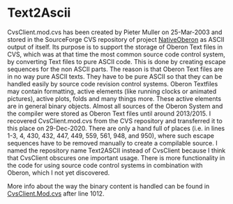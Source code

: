 # Text2Ascii

CvsClient.mod.cvs has been created by Pieter Muller on 25-Mar-2003 and stored in the SourceForge CVS repository of project [NativeOberon](https://sourceforge.net/projects/nativeoberon/) as ASCII output of itself. Its purpose is to support the storage of Oberon Text files in CVS, which was at that time the most common source code control system, by converting Text files to pure ASCII code. This is done by creating escape sequences for the non ASCII parts. The reason is that Oberon Text files are in no way pure ASCII texts. They have to be pure ASCII so that they can be handled easily by source code revision control systems. Oberon Textfiles may contain formatting, active elements (like running clocks or animated pictures), active plots, folds and many things more. These active elements are in general binary objects. Almost all sources of the Oberon System and the compiler were stored as Oberon Text files until around 2013/2015. I recovered CvsClient.mod.cvs from the CVS repository and transferred it to this place on 29-Dec-2020. There are only a hand full of places (i.e. in lines 1-3, 4, 430, 432, 447, 449, 559, 561, 948, and 950), where such escape sequences have to be removed manually to create a compilable source. I named the repository name Text2ASCII instead of CvsClient because I think that CvsClient obscures one important usage. There is more functionality in the code for using source code control systems in combination with Oberon, which I not yet discovered.

More info about the way the binary content is handled can be found in [CvsClient.Mod.cvs](https://github.com/btreut/Text2Ascii/blob/552be57e2324d2feb634ec2d930480953a6d2e29/CvsClient.Mod.cvs#L1012) after line 1012.
